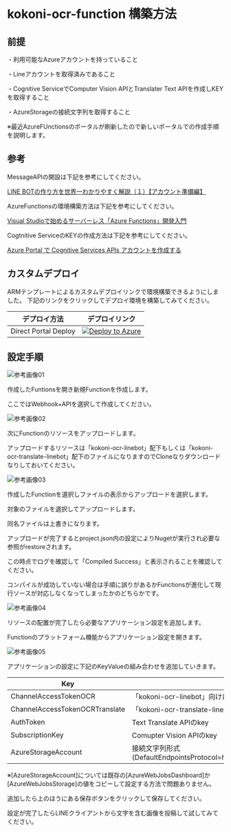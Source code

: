 # kokoni-ocr-function 構築方法

## 前提

・利用可能なAzureアカウントを持っていること

・Lineアカウントを取得済みであること

・Cognitive ServiceでComputer Vision APIとTranslater Text APIを作成しKEYを取得すること

・AzureStorageの接続文字列を取得すること

※最近AzureFUnctionsのポータルが刷新したので新しいポータルでの作成手順を説明します。

## 参考

MessageAPIの開設は下記を参考にしてください。

[LINE BOTの作り方を世界一わかりやすく解説（１）【アカウント準備編】](http://qiita.com/yoshizaki_kkgk/items/bd4277d3943200beab26)

AzureFunctionsの環境構築方法は下記を参考にしてください。

[Visual Studioで始めるサーバーレス「Azure Functions」開発入門](http://www.buildinsider.net/pr/microsoft/azure/dictionary06)

Cogtnitive ServiceのKEYの作成方法は下記を参考にしてください。

[Azure Portal で Cognitive Services APIs アカウントを作成する](https://docs.microsoft.com/ja-jp/azure/cognitive-services/cognitive-services-apis-create-account)


## カスタムデプロイ

ARMテンプレートによるカスタムデプロイリンクで環境構築できるようにしました。
下記のリンクをクリックしてデプロイ環境を構築してみてください。

|デプロイ方法|デプロイリンク|
| --------------- |:---------------:|
| Direct Portal Deploy | [![Deploy to Azure](http://azuredeploy.net/deploybutton.png)](https://portal.azure.com/#create/Microsoft.Template/uri/https%3A%2F%2Fraw.githubusercontent.com%2Fkingkino%2Fkokoni-ocr-function%2Fmaster%2FAzureDeploy.json) |


## 設定手順

![参考画像01](https://github.com/kingkino/kokoni-ocr-function/blob/master/refer01.png)

作成したFuntionsを開き新規Functionを作成します。

ここではWebhook+APIを選択して作成してください。

![参考画像02](https://github.com/kingkino/kokoni-ocr-function/blob/master/refer02.png)

次にFunctionのリソースをアップロードします。

アップロードするリソースは「kokoni-ocr-linebot」配下もしくは「kokoni-ocr-translate-linebot」配下のファイルになりますのでCloneなりダウンロードなりしておいてください。

![参考画像03](https://github.com/kingkino/kokoni-ocr-function/blob/master/refer03.png)

作成したFunctionを選択しファイルの表示からアップロードを選択します。

対象のファイルを選択してアップロードします。

同名ファイルは上書きになります。

アップロードが完了するとproject.json内の設定によりNugetが実行され必要な参照がrestoreされます。

この時点でログを確認して「Compiled Success」と表示されることを確認してください。

コンパイルが成功していない場合は手順に誤りがあるかFunctionsが進化して現行ソースが対応しなくなってしまったかのどちらかです。

![参考画像04](https://github.com/kingkino/kokoni-ocr-function/blob/master/refer04.png)

リソースの配置が完了したら必要なアプリケーション設定を追加します。

Functionのプラットフォーム機能からアプリケーション設定を開きます。

![参考画像05](https://github.com/kingkino/kokoni-ocr-function/blob/master/refer05.png)

アプリケーションの設定に下記のKeyValueの組み合わせを追加していきます。

|Key|value|
| --------------- | --------------- |
|ChannelAccessTokenOCR|「kokoni-ocr-linebot」向けに作成したLINE APIのKEYを取得する|
|ChannelAccessTokenOCRTranslate|「kokoni-ocr-translate-linebot」向けに作成したLINE APIのKEYを取得する|
|AuthToken|Text Translate APIのkey|
|SubscriptionKey|Comupter Vision APIのkey|
|AzureStorageAccount|接続文字列形式(DefaultEndpointsProtocol=https;AccountName=***;AccountKey=***;EndpointSuffix=core.windows.net)|

※[AzureStorageAccount]については既存の[AzureWebJobsDashboard]か[AzureWebJobsStorage]の値をコピーして設定する方法で問題ありません。

追加したら上のほうにある保存ボタンをクリックして保存してください。


設定が完了したらLINEクライアントから文字を含む画像を投稿して試してみてください。




